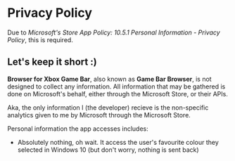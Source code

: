 # Privacy Policy

Due to _Microsoft's Store App Policy: 10.5.1 Personal Information - Privacy Policy_, this is required.

## Let's keep it short :)
**Browser for Xbox Game Bar**, also known as **Game Bar Browser**, is not designed to collect any information. All information that may be gathered is done on Microsoft's behalf, either through the Microsoft Store, or their APIs.

Aka, the only information I (the developer) recieve is the non-specific analytics given to me by Microsoft through the Microsoft Store.

Personal information the app accesses includes:
- Absolutely nothing, oh wait. It access the user's favourite colour they selected in Windows 10 (but don't worry, nothing is sent back) 
